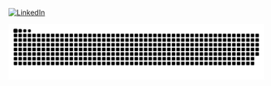 
[![LinkedIn](https://img.shields.io/badge/LinkedIn-0077B5?style=for-the-badge&logo=linkedin&logoColor=white)](https://www.linkedin.com/in/elbati/)


<picture>
  <source media="(prefers-color-scheme: dark)" srcset="https://raw.githubusercontent.com/eLBati/eLBati/output/github-contribution-grid-snake-dark.svg">
  <source media="(prefers-color-scheme: light)" srcset="https://raw.githubusercontent.com/eLBati/eLBati/output/github-contribution-grid-snake.svg">
  <img alt="github contribution grid snake animation" src="https://raw.githubusercontent.com/eLBati/eLBati/output/github-contribution-grid-snake.svg">
</picture>
